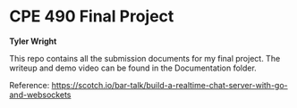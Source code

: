# CPE 490 Final Project
**Tyler Wright**

This repo contains all the submission documents for my final project. The writeup and demo video can be found in the Documentation folder.

Reference:
https://scotch.io/bar-talk/build-a-realtime-chat-server-with-go-and-websockets
